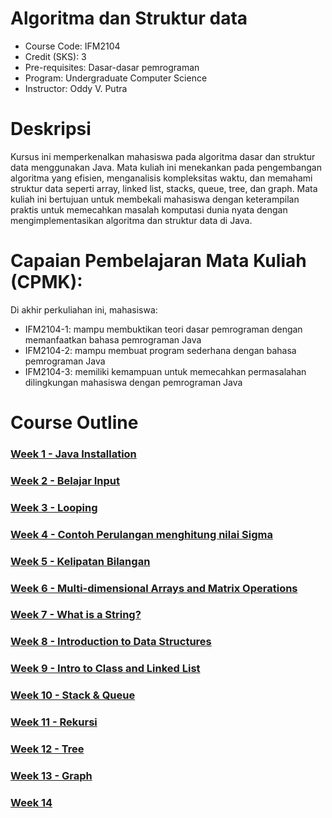 #  Algoritma dan Struktur data
- Course Code: IFM2104
- Credit (SKS): 3
- Pre-requisites: Dasar-dasar pemrograman
- Program: Undergraduate Computer Science
- Instructor: Oddy V. Putra

# Deskripsi
Kursus ini memperkenalkan mahasiswa pada algoritma dasar dan struktur data menggunakan Java. Mata kuliah ini menekankan pada pengembangan algoritma yang efisien, menganalisis kompleksitas waktu, dan memahami struktur data seperti array, linked list, stacks, queue, tree, dan graph. Mata kuliah ini bertujuan untuk membekali mahasiswa dengan keterampilan praktis untuk memecahkan masalah komputasi dunia nyata dengan mengimplementasikan algoritma dan struktur data di Java.

# Capaian Pembelajaran Mata Kuliah (CPMK):

Di akhir perkuliahan ini, mahasiswa:

- IFM2104-1: mampu membuktikan teori dasar pemrograman dengan memanfaatkan bahasa pemrograman Java
- IFM2104-2: mampu membuat program sederhana dengan bahasa pemrograman Java
- IFM2104-3: memiliki kemampuan untuk memecahkan permasalahan dilingkungan mahasiswa dengan pemrograman Java

# Course Outline
### [Week 1 - Java Installation](week01)
### [Week 2 - Belajar Input](week02)
### [Week 3 - Looping](week03)
### [Week 4 - Contoh Perulangan menghitung nilai Sigma](week04)
### [Week 5 - Kelipatan Bilangan](week05)
### [Week 6 - Multi-dimensional Arrays and Matrix Operations](week06)
### [Week 7 - What is a String?](week07)
### [Week 8 - Introduction to Data Structures](week08)
### [Week 9 - Intro to Class and Linked List](week09)
### [Week 10 - Stack & Queue](week10)
### [Week 11 - Rekursi](week11)
### [Week 12 - Tree](week12)
### [Week 13 - Graph](week13)
### [Week 14](week14)
